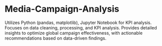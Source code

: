 # Media-Campaign-Analysis
Utilizes Python (pandas, matplotlib), Jupyter Notebook for KPI analysis. Focuses on data cleaning, processing, and KPI analysis. Provides detailed insights to optimize global campaign effectiveness, with actionable recommendations based on data-driven findings.
